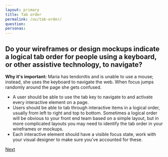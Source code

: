 ```yaml
---
layout: primary
title: Tab order
permalink: /ux/tab-order/
question: 
personas:
---
```


## Do your wireframes or design mockups indicate a logical tab order for people using a keyboard, or other assistive technology, to navigate?

**Why it's important:** Maria has tendonitis and is unable to use a mouse; instead, she uses the keyboard to navigate the web. When focus jumps randomly around the page she gets confused.

- A user should be able to use the tab key to navigate to and activate every interactive element on a page.
- Users should be able to tab through interactive items in a logical order, usually from left to right and top to bottom. Sometimes a logical order will be obvious to your front end team based on a simple layout, but in more complicated layouts you may need to identify the tab order in your wireframes or mockups.
- Each interactive element should have a visible focus state, work with your visual designer to make sure you’ve accounted for these.

<a class="usa-button button-next" href="{{ site.baseurl }}/ux/focus/">
  Next <i class="fa fa-chevron-right" aria-hidden="true"></i>
</a>
